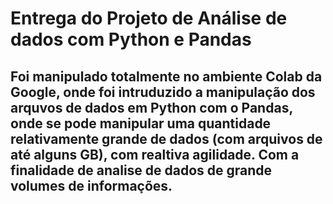 # Entrega do Projeto de Análise de dados com Python e Pandas

## Foi manipulado totalmente no ambiente Colab da Google, onde foi intruduzido a manipulação dos arquvos de dados em Python com o Pandas, onde se pode manipular uma quantidade relativamente grande de dados (com arquivos de até alguns GB), com realtiva agilidade. Com a finalidade de analise de dados de grande volumes de informações.
